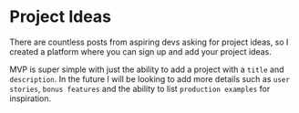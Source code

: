 # Project Ideas

There are countless posts from aspiring devs asking for project ideas, so I created a platform where you can sign up and add your project ideas.

MVP is super simple with just the ability to add a project with a `title` and `description`. In the future I will be looking to add more details such as `user stories`, `bonus features` and the ability to list `production examples` for inspiration.
